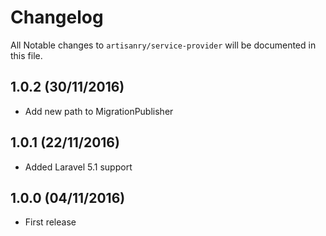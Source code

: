 # Changelog

All Notable changes to `artisanry/service-provider` will be documented in this file.

## 1.0.2 (30/11/2016)
- Add new path to MigrationPublisher

## 1.0.1 (22/11/2016)
- Added Laravel 5.1 support

## 1.0.0 (04/11/2016)
- First release
